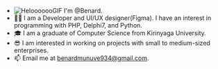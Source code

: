 - ![HelooooooGIF](https://github.com/user-attachments/assets/9c25e602-6518-45a5-bcc0-18efd7fdca19)
 I'm @Benard.
- 👨‍💻 I am a Developer and UI/UX designer(Figma). I have an interest in programming with PHP, Delphi7, and Python.
- 🎓 I am a graduate of Computer Science from Kirinyaga University.
- 😎 I am interested in working on projects with small to medium-sized enterprises.
- 📫 Email me at benardmunuve934@gmail.com.
<!---
BenardMN/BenardMN is a ✨ special ✨ repository because its `README.md` (this file) appears on your GitHub profile.
You can click the Preview link to take a look at your changes.
--->
